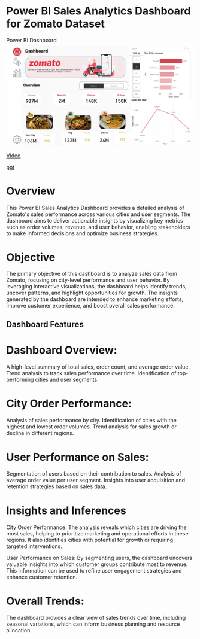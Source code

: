 # Power BI Sales Analytics Dashboard for Zomato Dataset
Power BI Dashboard
![Coverpage](https://github.com/Dinesh949/Zomato-Sales-Order-Trends/blob/main/Zomato_Thumbnail.png)

[Video](https://youtu.be/Ua0ecMc_D5o?si=vSXV6-c3ia1j5ZOf)

[ppt](https://github.com/Dinesh949/Zomato-Sales-Order-Trends/blob/main/Microsoft-Power-BI-Storytelling1.pptx)
# Overview
This Power BI Sales Analytics Dashboard provides a detailed analysis of Zomato's sales performance across various cities and user segments. The dashboard aims to deliver actionable insights by visualizing key metrics such as order volumes, revenue, and user behavior, enabling stakeholders to make informed decisions and optimize business strategies.

# Objective
The primary objective of this dashboard is to analyze sales data from Zomato, focusing on city-level performance and user behavior. By leveraging interactive visualizations, the dashboard helps identify trends, uncover patterns, and highlight opportunities for growth. The insights generated by the dashboard are intended to enhance marketing efforts, improve customer experience, and boost overall sales performance.

## Dashboard Features
# Dashboard Overview:
  A high-level summary of total sales, order count, and average order value.
  Trend analysis to track sales performance over time.
  Identification of top-performing cities and user segments.
# City Order Performance:
Analysis of sales performance by city.
Identification of cities with the highest and lowest order volumes.
Trend analysis for sales growth or decline in different regions.
# User Performance on Sales:
Segmentation of users based on their contribution to sales.
Analysis of average order value per user segment.
Insights into user acquisition and retention strategies based on sales data.
# Insights and Inferences
City Order Performance: 
The analysis reveals which cities are driving the most sales, helping to prioritize marketing and operational efforts in these regions. It also identifies cities with potential for growth or requiring targeted interventions.

User Performance on Sales: 
By segmenting users, the dashboard uncovers valuable insights into which customer groups contribute most to revenue. This information can be used to refine user engagement strategies and enhance customer retention.

# Overall Trends: 
The dashboard provides a clear view of sales trends over time, including seasonal variations, which can inform business planning and resource allocation.
